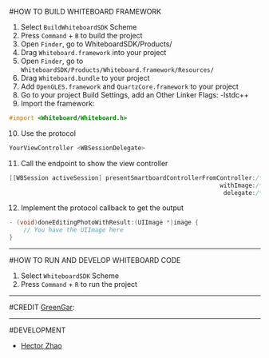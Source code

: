 #HOW TO BUILD WHITEBOARD FRAMEWORK
1. Select `BuildWhiteboardSDK` Scheme
2. Press `Command` + `B` to build the project
3. Open `Finder`, go to WhiteboardSDK/Products/
4. Drag `Whiteboard.framework` into your project
5. Open `Finder`, go to `WhiteboardSDK/Products/Whiteboard.framework/Resources/`
6. Drag `Whiteboard.bundle` to your project
7. Add `OpenGLES.framework` and `QuartzCore.framework` to your project
8. Go to your project Build Settings, add an Other Linker Flags: -lstdc++
9. Import the framework:
```Objective-C
#import <Whiteboard/Whiteboard.h>
```
10. Use the protocol
```Objective-C
YourViewController <WBSessionDelegate>
```
11. Call the endpoint to show the view controller
```Objective-C
[[WBSession activeSession] presentSmartboardControllerFromController:/* your view controller */
                                                           withImage:/* your image to edit */
                                                            delegate:/* callback */];

```
12. Implement the protocol callback to get the output
```Objective-C
- (void)doneEditingPhotoWithResult:(UIImage *)image {
    // You have the UIImage here 
}
```

---
#HOW TO RUN AND DEVELOP WHITEBOARD CODE

1. Select `WhiteboardSDK` Scheme
2. Press `Command` + `R` to run the project

---
#CREDIT
[GreenGar](www.greengar.com):

---
#DEVELOPMENT
* [Hector Zhao](https://github.com/longtrieu)